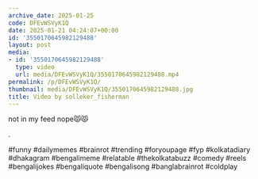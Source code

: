 ```yaml
---
archive_date: 2025-01-25
code: DFEvWSVyK1Q
date: 2025-01-21 04:24:07+00:00
id: '3550170645982129488'
layout: post
media:
- id: '3550170645982129488'
  type: video
  url: media/DFEvWSVyK1Q/3550170645982129488.mp4
permalink: /p/DFEvWSVyK1Q/
thumbnail: media/DFEvWSVyK1Q/3550170645982129488.jpg
title: Video by solleker_fisherman
---
```


not in my feed nope😾😾  
  
.  
  
#funny #dailymemes #brainrot #trending #foryoupage #fyp  #kolkatadiary #dhakagram #bengalimeme #relatable #thekolkatabuzz #comedy #reels #bengalijokes #bengaliquote #bengalisong #banglabrainrot #coldplay